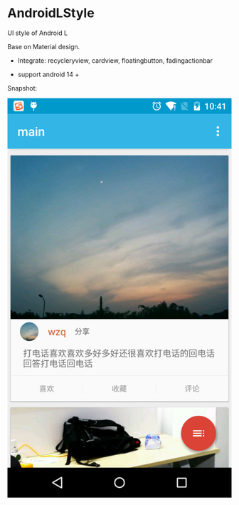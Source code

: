 # AndroidLStyle
UI style of Android L

Base on Material design.

* Integrate: recycleryview, cardview, floatingbutton, fadingactionbar

* support android 14 +

Snapshot:

![image](snapshot/pic1.png)